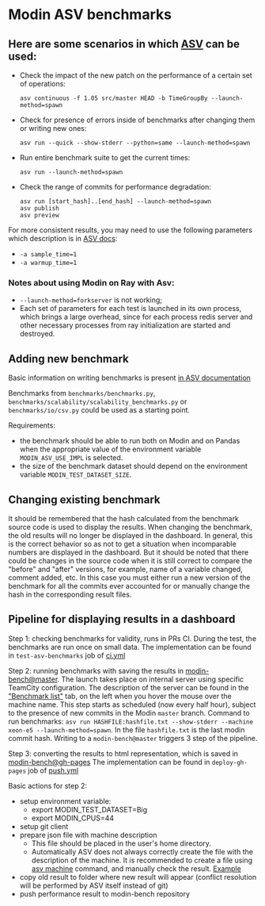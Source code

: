 # Modin ASV benchmarks

## Here are some scenarios in which [ASV](https://asv.readthedocs.io/en/stable/index.html) can be used:

* Check the impact of the new patch on the performance of a certain set of operations:

  `asv continuous -f 1.05 src/master HEAD -b TimeGroupBy --launch-method=spawn`

* Check for presence of errors inside of benchmarks after changing them or writing new ones:

  `asv run --quick --show-stderr --python=same --launch-method=spawn`

* Run entire benchmark suite to get the current times:

  `asv run --launch-method=spawn`

* Check the range of commits for performance degradation:

  ```
  asv run [start_hash]..[end_hash] --launch-method=spawn
  asv publish
  asv preview
  ```

For more consistent results, you may need to use the following parameters which
description is in [ASV docs](https://asv.readthedocs.io/en/stable/benchmarks.html?highlight=sample_time#timing-benchmarks):

* `-a sample_time=1`
* `-a warmup_time=1`

### Notes about using Modin on Ray with Asv:

* `--launch-method=forkserver` is not working;
* Each set of parameters for each test is launched in its own process, which brings
  a large overhead, since for each process redis server and other necessary processes
  from ray initialization are started and destroyed.

## Adding new benchmark

Basic information on writing benchmarks is present [in ASV documentation](https://asv.readthedocs.io/en/stable/writing_benchmarks.html)

Benchmarks from `benchmarks/benchmarks.py`, `benchmarks/scalability/scalability_benchmarks.py` or `benchmarks/io/csv.py`
could be used as a starting point.

Requirements:
* the benchmark should be able to run both on Modin and on Pandas when the appropriate value
of the environment variable `MODIN_ASV_USE_IMPL` is selected.
* the size of the benchmark dataset should depend on the environment variable `MODIN_TEST_DATASET_SIZE`.

## Changing existing benchmark

It should be remembered that the hash calculated from the benchmark source code is used to display the results.
When changing the benchmark, the old results will no longer be displayed in the dashboard. In general, this is the correct
behavior so as not to get a situation when incomparable numbers are displayed in the dashboard.
But it should be noted that there could be changes in the source code when it is still correct to compare
the "before" and "after" versions, for example, name of a variable changed, comment added, etc.
In this case you must either run a new version of the benchmark for all the commits ever accounted for or manually change
the hash in the corresponding result files.

## Pipeline for displaying results in a dashboard

Step 1: checking benchmarks for validity, runs in PRs CI.
  During the test, the benchmarks are run once on small data.
  The implementation can be found in `test-asv-benchmarks` job of [ci.yml](https://github.com/modin-project/modin/blob/master/.github/workflows/ci.yml)

Step 2: running benchmarks with saving the results in [modin-bench@master](https://github.com/modin-project/modin-bench).
  The launch takes place on internal server using specific TeamCity configuration.
  The description of the server can be found in the ["Benchmark list"](https://modin.org/modin-bench/#summarylist?sort=0&dir=asc) tab,
  on the left when you hover the mouse over the machine name. 
  This step starts as scheduled (now every half hour), subject to the presence of new commits in the Modin `master` branch.
  Command to run benchmarks: `asv run HASHFILE:hashfile.txt --show-stderr --machine xeon-e5 --launch-method=spawn`.
  In the file `hashfile.txt` is the last modin commit hash.
  Writing to a `modin-bench@master` triggers 3 step of the pipeline.

Step 3: converting the results to html representation, which is saved in [modin-bench@gh-pages](https://github.com/modin-project/modin-bench)
  The implementation can be found in `deploy-gh-pages` job of [push.yml](https://github.com/modin-project/modin-bench/blob/master/.github/workflows/push.yml)

Basic actions for step 2:
* setup environment variable:
  * export MODIN_TEST_DATASET=Big
  * export MODIN_CPUS=44
* setup git client
* prepare json file with machine description
  * This file should be placed in the user's home directory.
  * Automatically ASV does not always correctly create the file with the description of the machine.
  It is recommended to create a file using [asv machine](https://asv.readthedocs.io/en/stable/commands.html?highlight=machine%20description#asv-machine) command, and manually check the result.
  [Example](https://github.com/modin-project/modin-bench/blob/master/results/xeon-e5/machine.json)
* copy old result to folder where new result will appear
  (conflict resolution will be performed by ASV itself instead of git)
* push performance result to modin-bench repository
